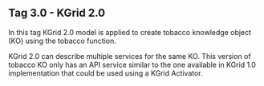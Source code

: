 ## Tag 3.0 - KGrid 2.0

In this tag KGrid 2.0 model is applied to create tobacco knowledge object (KO) using the tobacco function. 

KGrid 2.0 can describe multiple services for the same KO. This version of tobacco KO only has an API service similar to the one available in KGrid 1.0 implementation that could be used using a KGrid Activator. 
